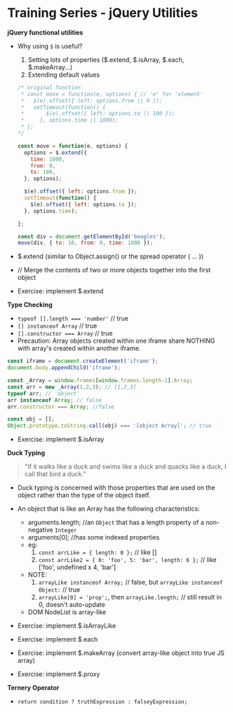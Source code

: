# Training Series - jQuery Utilities

**jQuery functional utilities**  
* Why using `$` is useful? 
  1. Setting lots of properties ($.extend, $.isArray, $.each, $.makeArray...)
  2. Extending default values
  ```js
  /* original function
   * const move = function(e, options) { // 'e' for 'element'
   *   $(e).offset({ left: options.from || 0 });
   *   setTimeout(function() {
   *       $(e).offset({ left: options.to || 100 });
   *     }, options.time || 1000);
   * };
  */

  const move = function(e, options) {
    options = $.extend({
      time: 1000,
      from: 0,
      to: 100,
    }, options);

    $(e).offset({ left: options.from });
    setTimeout(function() {
      $(e).offset({ left: options.to });
    }, options.time);

  };

  const div = document.getElementById('beagles');
  move(div, { to: 10, from: 0, time: 1000 });
  ```

* $.extend (similar to Object.assign() or the spread operator ( ... ))
* // Merge the contents of two or more objects together into the first object

* Exercise: implement $.extend

**Type Checking**  
* `typeof [].length === 'number'` // true
* `[] instanceof Array` // true
* `[].constructor === Array` // true
* Precaution: Array objects created within one iframe share NOTHING with array's created within another iframe.
```js
const iframe = document.createElement('iframe');
document.body.appendChild('iframe');

const _Array = window.frames[window.frames.length-1].Array;
const arr = new _Array(1,2,3); // [1,2,3]
typeof arr; // 'object'
arr instanceof Array; // false
arr.constructor === Array; //false

const obj = [];
Object.prototype.toString.call(obj) === '[object Array]'; // true
```

* Exercise: implement $.isArray

**Duck Typing**
> "If it walks like a duck and swims like a duck and quacks like a duck, I call that bird a duck."

* Duck typing is concerned with those properties that are used on the object rather than the type of the object itself.
* An object that is like an Array has the following characteristics:
  * arguments.length; //an `Object` that has a length property of a non-negative `Integer`
  * arguments[0]; //has some indexed properties
  * eg: 
    1. `const arrLike = { length: 0 };` // like []
    2. `const arrLike2 = { 0: 'foo', 5: 'bar', length: 6 };` // like ['foo', undefined x 4, 'bar']
  * NOTE:
    1. `arrayLike instanceof Array;` // false, but `arrayLike instanceof Object:` // true
    2. `arrayLike[0] = 'prop';`, then `arrayLike.length;` // still result in 0, doesn't auto-update
  * DOM NodeList is array-like

* Exercise: implement $.isArrayLike
* Exercise: implement $.each
* Exercise: implement $.makeArray (convert array-like object into true JS array)
* Exercise: implement $.proxy

**Ternery Operator**
* `return condition ? truthExpression : falseyExpression;`

